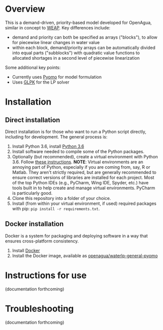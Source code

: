 # Overview

This is a demand-driven, priority-based model developed for OpenAgua, similar in concept to [WEAP](http://weap21.org/). Key differences include:
* demand and priority can both be specified as arrays ("blocks"), to allow for piecewise linear changes in water value
* within each block, demand/priority arrays can be automatically divided into equal parts ("subblocks") with quadratic value functions to allocated shortages in a second level of piecewise linearization

Some additional key points:
* Currently uses [Pyomo](http://www.pyomo.org/) for model formulation
* Uses [GLPK](https://www.gnu.org/software/glpk/) for the LP solver

# Installation

## Direct installation
Direct installation is for those who want to run a Python script directly, including for development. The general process is:

1. Install Python 3.6, install [Python 3.6](https://www.python.org/downloads/release/python-366/)
1. Install software needed to compile some of the Python packages.
1. Optionally (but recommended), create a virtual environment with Python 3.6. Follow [these instructions](https://medium.com/@peterchang_82818/python-beginner-must-know-virtualenv-tutorial-example-5e3f82cfbd8b). **NOTE**: Virtual environments are an annoying part of Python, especially if you are coming from, say, R or Matlab. They aren't strictly required, but are generally recommended to ensure correct versions of libraries are installed for each project. Most of the top Python IDEs (e.g., PyCharm, Wing IDE, Spyder, etc.) have tools built in to help create and manage virtual environments. PyCharm is particularly good.
1. Clone this repository into a folder of your choice.
1. Install (from within your virtual environment, if used) required packages with pip: `pip install -r requirements.txt`.


## Docker installation

Docker is a system for packaging and deploying software in a way that ensures cross-platform consistency.

1. Install [Docker](https://www.docker.com/get-started)
1. Install the Docker image, available as [openagua/waterlp-general-pyomo](https://hub.docker.com/r/openagua/waterlp-general-pyomo/)

# Instructions for use
(documentation forthcoming)

# Troubleshooting
(documentation forthcoming)
